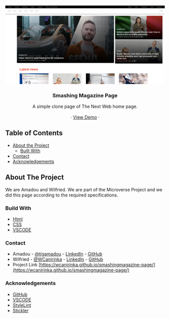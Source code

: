 <!-- PROJECT LOGO -->
![Screenshot Image](images/screen-shot.png)
<br />
<p align="center">
   <h3 align="center">Smashing Magazine Page</h3>

  <p align="center">
    A simple clone page of The Next Web home page.
    <br />    
    <br />
    ·
     <a href="https://raw.githack.com/genzaraki/tnwclone/home_page/index.html">View Demo</a>
    ·    
  </p>
</p>

<!-- TABLE OF CONTENTS -->
## Table of Contents

* [About the Project](#about-the-project)
  * [Built With](#built-with)
* [Contact](#contact)
* [Acknowledgements](#acknowledgements)



<!-- ABOUT THE PROJECT -->
## About The Project

  We are Amadou and Wilfried. We are part of the Microverse Project and we did this page according to the required specifications.  


### Build With

* [Html]()
* [CSS]()
* [VSCODE]()


### Contact
* Amadou - [@tigamadou](https://twitter.com/tigamadou) - [LinkedIn](https://www.linkedin.com/in/amadou-ibrahim-75769167) - [GitHub](https://github.com/genzaraki)
* Wilfried - [@WCanirinka](https://twitter.com/WCanirinka)  - [LinkedIn](https://www.linkedin.com/in/wilfried-canirinka-884ab0b6/) - [GitHub](https://github.com/WCanirinka)
* Project Link [https://wcanirinka.github.io/smashingmagazine-page/](https://wcanirinka.github.io/smashingmagazine-page/)

### Acknowledgements

* [GitHub](https://github.com)
* [VSCODE]()
* [StyleLint]()
* [Stickler]()
